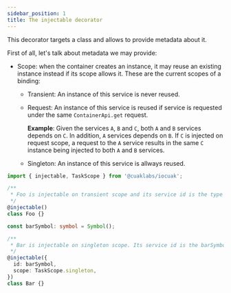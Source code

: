 ```yaml
---
sidebar_position: 1
title: The injectable decorator
---
```


This decorator targets a class and allows to provide metadata about it.

First of all, let's talk about metadata we may provide:

- Scope: when the container creates an instance, it may reuse an existing instance instead if its scope allows it. These are the current scopes of a binding:
  - Transient: An instance of this service is never reused.
  - Request: An instance of this service is reused if service is requested under the same `ContainerApi.get` request.

    **Example**: Given the services `A`, `B` and `C`, both `A` and `B` services depends on `C`. In addition, `A` services depends on `B`. If `C` is injected on request scope, a request to the `A` service results in the same `C` instance being injected to both `A` and `B` services.

  - Singleton: An instance of this service is allways reused.

```ts
import { injectable, TaskScope } from '@cuaklabs/iocuak';

/**
 * Foo is injectable on transient scope and its service id is the type Foo itself
 */
@injectable()
class Foo {}

const barSymbol: symbol = Symbol();

/** 
 * Bar is injectable on singleton scope. Its service id is the barSymbol symbol
 */
@injectable({
  id: barSymbol,
  scope: TaskScope.singleton,
})
class Bar {}

```
